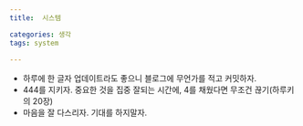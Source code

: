 ```yaml
---
title:  시스템

categories: 생각 
tags: system
 
---
```


  
- 하루에 한 글자 업데이트라도 좋으니 블로그에 무언가를 적고 커밋하자.  
- 444를 지키자. 중요한 것을 집중 잘되는 시간에, 4를 채웠다면 무조건 끊기(하루키의 20장)  
- 마음을 잘 다스리자. 기대를 하지말자.  
